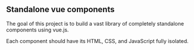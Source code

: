 ## Standalone vue components

The goal of this project is to build a vast library of completely standalone components using vue.js.

Each component should have its HTML, CSS, and JavaScript fully isolated.
